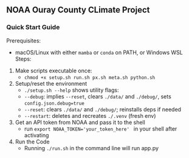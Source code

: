 ## NOAA Ouray County CLimate Project


### Quick Start Guide

Prerequisites:
- macOS/Linux with either `mamba` or `conda` on PATH, or Windows WSL 
Steps:
1) Make scripts executable once:
    - `chmod +x setup.sh run.sh px.sh meta.sh python.sh`
2) Setup/reset the environment
    - `./setup.sh --help` shows utility flags:
    - `--debug`: implies `--reset`, clears `./data/` and `./debug/`, sets `config.json.debug=true`
    - `--reset`: clears `./data/` and `./debug/`; reinstalls deps if needed
    - `--restart`: deletes and recreates `./.venv` (fresh env)
3) Get an API token from NOAA and pass it to the shell
    - run `export NOAA_TOKEN='your_token_here' ` in your shell after activating
4) Run the Code
    - Running `./run.sh` in the command line will run app.py 
